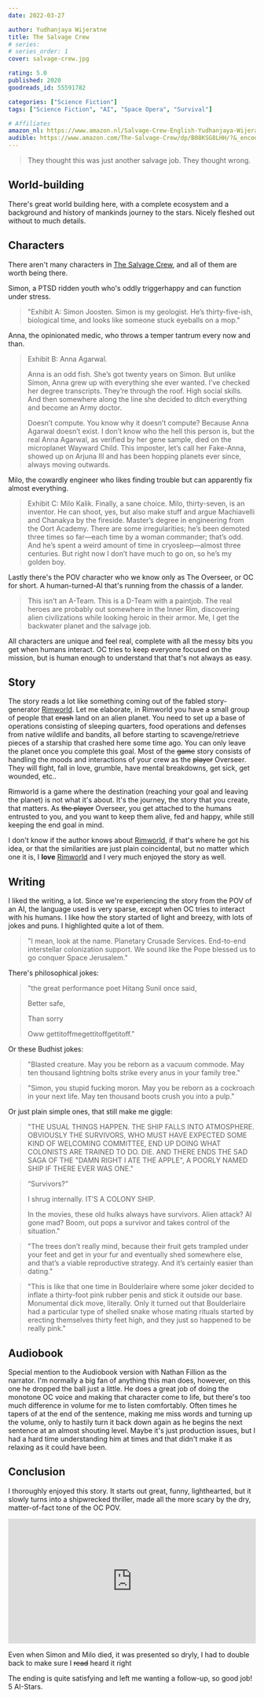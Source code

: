 ```yaml
---
date: 2022-03-27

author: Yudhanjaya Wijeratne
title: The Salvage Crew
# series: 
# series_order: 1
cover: salvage-crew.jpg

rating: 5.0
published: 2020
goodreads_id: 55591782

categories: ["Science Fiction"]
tags: ["Science Fiction", "AI", "Space Opera", "Survival"]

# Affiliates
amazon_nl: https://www.amazon.nl/Salvage-Crew-English-Yudhanjaya-Wijeratne-ebook/dp/B08J977YVQ/?&_encoding=UTF8&tag=sofielambre0f-21&linkCode=ur2&linkId=21a74432d5383ddc7c7c6a1eaa67634f&camp=247&creative=1211
audible: https://www.amazon.com/The-Salvage-Crew/dp/B08KSG8LHH/?&_encoding=UTF8&tag=bramvandenbus-20&linkCode=ur2&linkId=726a79b6eb8da029c2c9928896b04e9d&camp=1789&creative=9325
---
```


> They thought this was just another salvage job. They thought wrong.

<!--more-->

## World-building

There's great world building here, with a complete ecosystem and a background and history of mankinds journey to the stars. Nicely fleshed out without to much details.

## Characters

There aren't many characters in [The Salvage Crew](), and all of them are worth being there.

Simon, a PTSD ridden youth who's oddly triggerhappy and can function under stress.

> "Exhibit A: Simon Joosten. Simon is my geologist. He’s thirty-five-ish, biological time, and looks like someone stuck eyeballs on a mop."

Anna, the opinionated medic, who throws a temper tantrum every now and than.

> Exhibit B: Anna Agarwal.
>
> Anna is an odd fish. She’s got twenty years on Simon. But unlike Simon, Anna grew up with everything she ever wanted. I’ve checked her degree transcripts. They’re through the roof. High social skills. And then somewhere along the line she decided to ditch everything and become an Army doctor.
>
> Doesn’t compute. You know why it doesn’t compute? Because Anna Agarwal doesn’t exist. I don’t know who the hell this person is, but the real Anna Agarwal, as verified by her gene sample, died on the microplanet Wayward Child. This imposter, let’s call her Fake-Anna, showed up on Arjuna III and has been hopping planets ever since, always moving outwards.

Milo, the cowardly engineer who likes finding trouble but can apparently fix almost everything.

> Exhibit C: Milo Kalik. Finally, a sane choice. Milo, thirty-seven, is an inventor. He can shoot, yes, but also make stuff and argue Machiavelli and Chanakya by the fireside. Master’s degree in engineering from the Oort Academy. There are some irregularities; he’s been demoted three times so far—each time by a woman commander; that’s odd. And he’s spent a weird amount of time in cryosleep—almost three centuries. But right now I don’t have much to go on, so he’s my golden boy.

Lastly there's the POV character who we know only as The Overseer, or OC for short. A human-turned-AI that's running from the chassis of a lander.

> This isn’t an A-Team. This is a D-Team with a paintjob. The real heroes are probably out somewhere in the Inner Rim, discovering alien civilizations while looking heroic in their armor. Me, I get the backwater planet and the salvage job.

All characters are unique and feel real, complete with all the messy bits you get when humans interact. OC tries to keep everyone focused on the mission, but is human enough to understand that that's not always as easy.

## Story

The story reads a lot like something coming out of the fabled story-generator [Rimworld](https://rimworldgame.com). Let me elaborate, in Rimworld you have a small group of people that ~~crash~~ land on an alien planet. You need to set up a base of operations consisting of sleeping quarters, food operations and defenses from native wildlife and bandits, all before starting to scavenge/retrieve pieces of a starship that crashed here some time ago. You can only leave the planet once you complete this goal. Most of the ~~game~~ story consists of handling the moods and interactions of your crew as the ~~player~~ Overseer. They will fight, fall in love, grumble, have mental breakdowns, get sick, get wounded, etc..

Rimworld is a game where the destination (reaching your goal and leaving the planet) is not what it's about. It's the journey, the story that you create, that matters. As ~~the player~~ Overseer, you get attached to the humans entrusted to you, and you want to keep them alive, fed and happy, while still keeping the end goal in mind.

I don't know if the author knows about [Rimworld](https://rimworldgame.com), if that's where he got his idea, or that the similarities are just plain coincidental, but no matter which one it is, I **love** [Rimworld](https://rimworldgame.com) and I very much enjoyed the story as well.

## Writing

I liked the writing, a lot. Since we're experiencing the story from the POV of an AI, the language used is very sparse, except when OC tries to interact with his humans. I like how the story started of light and breezy, with lots of jokes and puns. I highlighted quite a lot of them.

> "I mean, look at the name. Planetary Crusade Services. End-to-end interstellar colonization support. We sound like the Pope blessed us to go conquer Space Jerusalem."

There's philosophical jokes:

> "the great performance poet Hitang Sunil once said,
>
> Better safe,
>
> Than sorry
>
> Oww gettitoffmegettitoffgetitoff."

Or these Budhist jokes:

> "Blasted creature. May you be reborn as a vacuum commode. May ten thousand lightning bolts strike every anus in your family tree."

> "Simon, you stupid fucking moron. May you be reborn as a cockroach in your next life. May ten thousand boots crush you into a pulp."

Or just plain simple ones, that still make me giggle:

> "THE USUAL THINGS HAPPEN. THE SHIP FALLS INTO ATMOSPHERE. OBVIOUSLY THE SURVIVORS, WHO MUST HAVE EXPECTED SOME KIND OF WELCOMING COMMITTEE, END UP DOING WHAT COLONISTS ARE TRAINED TO DO. DIE. AND THERE ENDS THE SAD SAGA OF THE "DAMN RIGHT I ATE THE APPLE", A POORLY NAMED SHIP IF THERE EVER WAS ONE."

> “Survivors?”
>
> I shrug internally. IT’S A COLONY SHIP.
>
> In the movies, these old hulks always have survivors. Alien attack? AI gone mad? Boom, out pops a survivor and takes control of the situation."

> "The trees don’t really mind, because their fruit gets trampled under your feet and get in your fur and eventually shed somewhere else, and that’s a viable reproductive strategy. And it’s certainly easier than dating."

> "This is like that one time in Boulderlaire where some joker decided to inflate a thirty-foot pink rubber penis and stick it outside our base. Monumental dick move, literally. Only it turned out that Boulderlaire had a particular type of shelled snake whose mating rituals started by erecting themselves thirty feet high, and they just so happened to be really pink."

## Audiobook

Special mention to the Audiobook version with Nathan Fillion as the narrator. I'm normally a big fan of anything this man does, however, on this one he dropped the ball just a little. He does a great job of doing the monotone OC voice and making that character come to life, but there's too much difference in volume for me to listen comfortably. Often times he tapers of at the end of the sentence, making me miss words and turning up the volume, only to hastily turn it back down again as he begins the next sentence at an almost shouting level. Maybe it's just production issues, but I had a hard time understanding him at times and that didn't make it as relaxing as it could have been.

## Conclusion

I thoroughly enjoyed this story. It starts out great, funny, lighthearted, but it slowly turns into a shipwrecked thriller, made all the more scary by the dry, matter-of-fact tone of the OC POV.

<div style='position:relative; padding-bottom:calc(41.67% + 44px)'><iframe src='https://gfycat.com/ifr/HastyRareAdder' frameborder='0' scrolling='no' width='100%' height='100%' style='position:absolute;top:0;left:0;' allowfullscreen></iframe></div>

<spoiler>Even when Simon and Milo died, it was presented so dryly, I had to double back to make sure I ~~read~~ heard it right</spoiler>

The ending is quite satisfying and left me wanting a follow-up, so good job! 5 AI-Stars.
